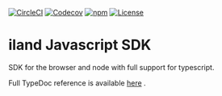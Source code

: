 [![CircleCI](https://img.shields.io/circleci/project/github/ilanddev/javascript-sdk.svg)](https://circleci.com/gh/ilanddev/javascript-sdk) [![Codecov](https://img.shields.io/codecov/c/github/ilanddev/javascript-sdk.svg)](https://codecov.io/gh/ilanddev/javascript-sdk) [![npm](https://img.shields.io/npm/dt/iland-sdk.svg)](https://www.npmjs.com/package/iland-sdk) [![License](https://img.shields.io/badge/License-BSD%203--Clause-blue.svg)](https://github.com/ilanddev/javascript-sdk/blob/master/LICENSE)

# iland Javascript SDK

SDK for the browser and node with full support for typescript.

Full TypeDoc reference is available [here](https://ilanddev.github.io/javascript-sdk) .